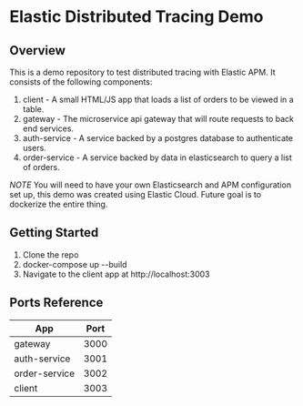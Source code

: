 # Elastic Distributed Tracing Demo

## Overview
 This is a demo repository to test distributed tracing with Elastic APM. It consists of the following components:
 1. client - A small HTML/JS app that loads a list of orders to be viewed in a table.
 2. gateway - The microservice api gateway that will route requests to back end services.
 3. auth-service - A service backed by a postgres database to authenticate users.
 4. order-service - A service backed by data in elasticsearch to query a list of orders.

 *NOTE* You will need to have your own Elasticsearch and APM configuration set up, this demo was created using Elastic Cloud. Future goal is to dockerize the entire thing.

## Getting Started
1. Clone the repo
1. docker-compose up --build
1. Navigate to the client app at http://localhost:3003

## Ports Reference
App | Port 
--- | --- 
gateway | 3000 
auth-service | 3001 
order-service | 3002
client | 3003
